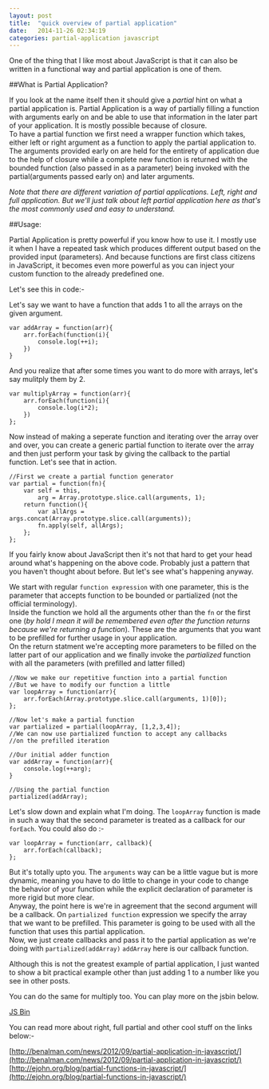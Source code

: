 ```yaml
---
layout: post
title:  "quick overview of partial application"
date:   2014-11-26 02:34:19
categories: partial-application javascript
---
```


One of the thing that I like most about JavaScript is that it can also be written in a functional way and partial application is one of them. 

##What is Partial Application?

If you look at the name itself then it should give a *partial* hint on what a partial application is. Partial Application is a way of partially filling a function with arguments early on and be able to use that information in the later part of your application. It is mostly possible because of closure.  
To have a partial function we first need a wrapper function which takes, either left or right argument as a function to apply the partial application to. The arguments provided early on are held for the entirety of application due to the help of closure while a complete new function is returned with the bounded function (also passed in as a parameter) being invoked with the partial(arguments passed early on) and later arguments.

*Note that there are different variation of partial applications. Left, right and full application. But we'll just talk about left partial application here as that's the most commonly used and easy to understand.*

##Usage:

Partial Application is pretty powerful if you know how to use it. I mostly use it when I have a repeated task which produces different output based on the provided input (parameters). And because functions are first class citizens in JavaScript, it becomes even more powerful as you can inject your custom function to the already predefined one. 

Let's see this in code:-

Let's say we want to have a function that adds 1 to all the arrays on the given argument.

    var addArray = function(arr){
		arr.forEach(function(i){
			console.log(++i);
		})
    }

And you realize that after some times you want to do more with arrays, let's say mulitply them by 2.

	var multiplyArray = function(arr){
		arr.forEach(function(i){
			console.log(i*2);
		})
	};

Now instead of making a seperate function and iterating over the array over and over, you can create a generic partial function to iterate over the array and then just perform your task by giving the callback to the partial function. Let's see that in action.

	//First we create a partial function generator
    var partial = function(fn){
		var self = this,
			arg = Array.prototype.slice.call(arguments, 1);
		return function(){
			var allArgs = args.concat(Array.prototype.slice.call(arguments));
			fn.apply(self, allArgs);
		};
    };

If you fairly know about JavaScript then it's not that hard to get your head around what's happening on the above code. Probably just a pattern that you haven't thought about before. But let's see what's happening anyway.

We start with regular `function expression` with one parameter, this is the parameter that accepts function to be bounded or partialized (not the official terminology).  
Inside the function we hold all the arguments other than the `fn` or the first one (*by hold I mean it will be remembered even after the function returns because we're returning a function*). These are the arguments that you want to be prefilled for further usage in your application.    
On the return statment we're accepting more parameters to be filled on the latter part of our application and we finally invoke the *partialized* function with all the parameters (with prefilled and latter filled)

	//Now we make our repetitive function into a partial function
	//But we have to modify our function a little
	var loopArray = function(arr){
		arr.forEach(Array.prototype.slice.call(arguments, 1)[0]);
	};
	
	//Now let's make a partial function
	var partialized = partial(loopArray, [1,2,3,4]);
	//We can now use partialized function to accept any callbacks
	//on the prefilled iteration

	//Our initial adder function
	var addArray = function(arr){
		console.log(++arg);
	}
	
	//Using the partial function
	partialized(addArray);

Let's slow down and explain what I'm doing. The `loopArray` function is made in such a way that the second parameter is treated as a callback for our `forEach`. You could also do :-

	var loopArray = function(arr, callback){
		arr.forEach(callback);
	};

But it's totally upto you. The `arguments` way can be a little vague but is more dynamic, meaning you have to do little to change in your code to change the behavior of your function while the explicit declaration of parameter is more rigid but more clear.  
Anyway, the point here is we're in agreement that the second argument will be a callback. On `partialized function` expression we specify the array that we want to be prefilled. This parameter is going to be used with all the function that uses this partial application.  
Now, we just create callbacks and pass it to the partial application as we're doing with `partialized(addArray)` `addArray` here is our callback function.

Although this is not the greatest example of partial application, I just wanted to show a bit practical example other than just adding 1 to a number like you see in other posts.

You can do the same for multiply too. You can play more on the jsbin below.

<a class="jsbin-embed" href="http://jsbin.com/dihobi/1/embed?js,console">JS Bin</a><script src="http://static.jsbin.com/js/embed.js"></script>

You can read more about right, full partial and other cool stuff on the links below:-

[http://benalman.com/news/2012/09/partial-application-in-javascript/](http://benalman.com/news/2012/09/partial-application-in-javascript/)  
[http://ejohn.org/blog/partial-functions-in-javascript/](http://ejohn.org/blog/partial-functions-in-javascript/)
